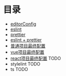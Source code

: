 # 目录

* [editorConfig](./editorConfig.md)
* [eslint](./eslint.md)
* [prettier](./prettier.md)
* [eslint + prettier](./eslint-prettier.md)
* [普通项目最终配置](./pbp/normal)
* [vue项目最终配置](./pbp/vue)
* [react项目最终配置](./pbp/react) TODO
* stylelint TODO
* ts TODO
